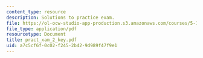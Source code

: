 ```yaml
---
content_type: resource
description: Solutions to practice exam.
file: https://ol-ocw-studio-app-production.s3.amazonaws.com/courses/5-13-organic-chemistry-ii-fall-2006/a7c5cf6f0c02f2452b429d989f47f9e1_pract_xam_2_key.pdf
file_type: application/pdf
resourcetype: Document
title: pract_xam_2_key.pdf
uid: a7c5cf6f-0c02-f245-2b42-9d989f47f9e1
---
```

